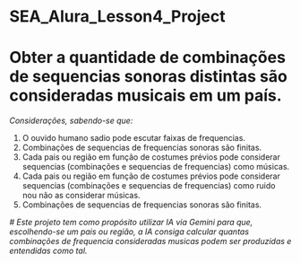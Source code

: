 # SEA_Alura_Lesson4_Project
# Obter a quantidade de combinações de sequencias sonoras distintas são consideradas musicais em um país. 
*Considerações, sabendo-se que:*
1.  O ouvido humano sadio pode escutar faixas de frequencias. 
2.  Combinações de sequencias de frequencias sonoras são finitas.
3.  Cada pais ou região em função de costumes prévios pode considerar sequencias (combinações e sequencias de frequencias) como músicas. 
4.  Cada pais ou região em função de costumes prévios pode considerar sequencias (combinações e sequencias de frequencias) como ruido nou não as considerar músicas. 
5.  Combinações de sequencias de frequencias sonoras são finitas.
   
*# Este projeto tem como propósito utilizar IA via Gemini para que, escolhendo-se um pais ou região, a IA consiga calcular quantas combinações de frequencia consideradas musicas podem ser produzidas e entendidas como tal.*
